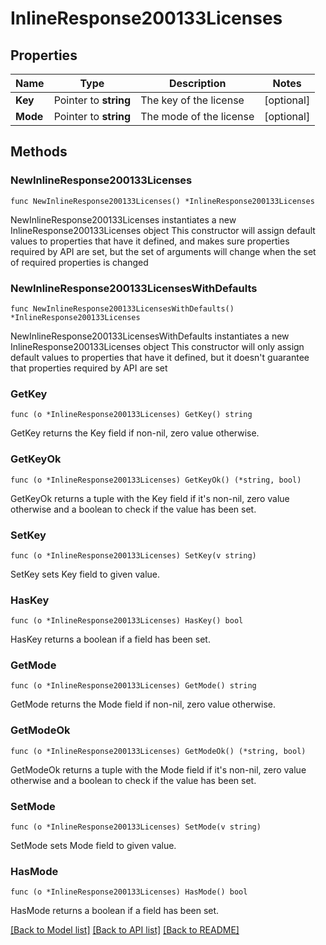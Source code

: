 # InlineResponse200133Licenses

## Properties

Name | Type | Description | Notes
------------ | ------------- | ------------- | -------------
**Key** | Pointer to **string** | The key of the license | [optional] 
**Mode** | Pointer to **string** | The mode of the license | [optional] 

## Methods

### NewInlineResponse200133Licenses

`func NewInlineResponse200133Licenses() *InlineResponse200133Licenses`

NewInlineResponse200133Licenses instantiates a new InlineResponse200133Licenses object
This constructor will assign default values to properties that have it defined,
and makes sure properties required by API are set, but the set of arguments
will change when the set of required properties is changed

### NewInlineResponse200133LicensesWithDefaults

`func NewInlineResponse200133LicensesWithDefaults() *InlineResponse200133Licenses`

NewInlineResponse200133LicensesWithDefaults instantiates a new InlineResponse200133Licenses object
This constructor will only assign default values to properties that have it defined,
but it doesn't guarantee that properties required by API are set

### GetKey

`func (o *InlineResponse200133Licenses) GetKey() string`

GetKey returns the Key field if non-nil, zero value otherwise.

### GetKeyOk

`func (o *InlineResponse200133Licenses) GetKeyOk() (*string, bool)`

GetKeyOk returns a tuple with the Key field if it's non-nil, zero value otherwise
and a boolean to check if the value has been set.

### SetKey

`func (o *InlineResponse200133Licenses) SetKey(v string)`

SetKey sets Key field to given value.

### HasKey

`func (o *InlineResponse200133Licenses) HasKey() bool`

HasKey returns a boolean if a field has been set.

### GetMode

`func (o *InlineResponse200133Licenses) GetMode() string`

GetMode returns the Mode field if non-nil, zero value otherwise.

### GetModeOk

`func (o *InlineResponse200133Licenses) GetModeOk() (*string, bool)`

GetModeOk returns a tuple with the Mode field if it's non-nil, zero value otherwise
and a boolean to check if the value has been set.

### SetMode

`func (o *InlineResponse200133Licenses) SetMode(v string)`

SetMode sets Mode field to given value.

### HasMode

`func (o *InlineResponse200133Licenses) HasMode() bool`

HasMode returns a boolean if a field has been set.


[[Back to Model list]](../README.md#documentation-for-models) [[Back to API list]](../README.md#documentation-for-api-endpoints) [[Back to README]](../README.md)


